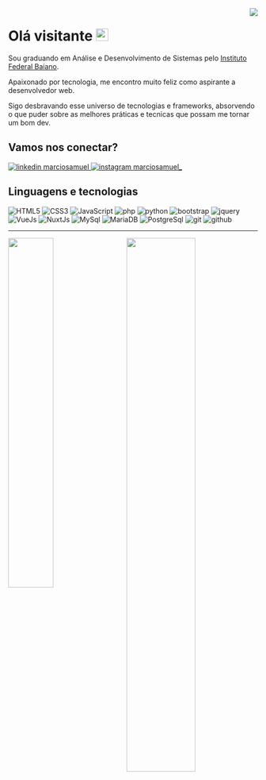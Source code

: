 <img align="right" src="https://github.com/marciosamuel/marciosamuel/blob/main/dev.gif"/>

# Olá visitante <img src="https://media.giphy.com/media/hvRJCLFzcasrR4ia7z/giphy.gif" width="25px">

Sou graduando em Análise e Desenvolvimento de Sistemas pelo [Instituto Federal Baiano](https://ifbaiano.edu.br/portal/ads-guanambi/).

Apaixonado por tecnologia, me encontro muito feliz como aspirante a desenvolvedor web.

Sigo desbravando esse universo de tecnologias e frameworks, absorvendo o que puder sobre as melhores práticas e tecnicas que possam me tornar um bom dev.

## Vamos nos conectar?

<a href="https://www.linkedin.com/in/marciosamuel/">
    <img src="https://img.shields.io/badge/linkedin%20-0A66C2?style=for-the-badge&logo=linkedin&logoColor=white" alt="linkedin marciosamuel"/>
</a>

<a href="https://www.instagram.com/marciosamuel_/">
    <img src="https://img.shields.io/badge/instagram%20-DD2476?style=for-the-badge&logo=instagram&logoColor=white" alt="instagram marciosamuel_"/>
</a>

## Linguagens e tecnologias

![HTML5](https://img.shields.io/badge/html%205-141321?style=for-the-badge&logo=html5&logoColor=white&labelColor=E34F26)
![CSS3](https://img.shields.io/badge/css%203-141321?style=for-the-badge&logo=css3&logoColor=white&labelColor=1572B6)
![JavaScript](https://img.shields.io/badge/-JavaScript-141321?style=for-the-badge&logo=javascript&logoColor=white&labelColor=F7DF1E)
![php](https://img.shields.io/badge/-php-141321?style=for-the-badge&logo=php&logoColor=white&labelColor=777BB4)
![python](https://img.shields.io/badge/-python-141321?style=for-the-badge&logo=python&logoColor=white&labelColor=3776AB)
![bootstrap](https://img.shields.io/badge/-bootstrap-141321?style=for-the-badge&logo=bootstrap&logoColor=white&labelColor=563D7C)
![jquery](https://img.shields.io/badge/-jquery-141321?style=for-the-badge&logo=jquery&logoColor=white&labelColor=0769AD)
![VueJs](https://img.shields.io/badge/-vue-141321?style=for-the-badge&logo=vue.js&logoColor=white&labelColor=4FC08D)
![NuxtJs](https://img.shields.io/badge/-nuxt.js-141321?style=for-the-badge&logo=nuxt.js&logoColor=white&labelColor=00C58E)
![MySql](https://img.shields.io/badge/-mysql-141321?style=for-the-badge&logo=mysql&logoColor=white&labelColor=4479A1)
![MariaDB](https://img.shields.io/badge/-mariadb-141321?style=for-the-badge&logo=mariadb&logoColor=white&labelColor=003545)
![PostgreSql](https://img.shields.io/badge/-postgresql-141321?style=for-the-badge&logo=postgresql&logoColor=white&labelColor=336791)
![git](https://img.shields.io/badge/-git-141321?style=for-the-badge&logo=git&logoColor=white&labelColor=F05032)
![github](https://img.shields.io/badge/-github-141321?style=for-the-badge&logo=github&logoColor=white&labelColor=181717)

***

<img align="left" width="42.5%" src="https://github-readme-stats.vercel.app/api/top-langs/?username=marciosamuel&layout=compact&title_color=01E292&text_color=fff&bg_color=0D1117">
<img align="right" width="52.5%" src="https://github-readme-stats.vercel.app/api?username=marciosamuel&show_icons=true&theme=radical&title_color=01E292&text_color=fff&icon_color=01E292&bg_color=0D1117">
